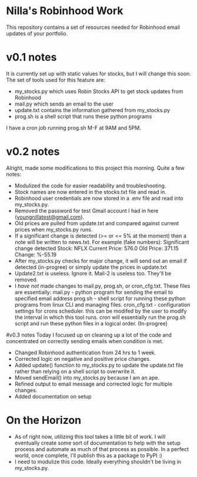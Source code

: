 # Nilla's Robinhood Work

This repository contains a set of resources needed for Robinhood email updates of your portfolio.

# v0.1 notes
It is currently set up with static values for stocks, but I will change this soon. The set of tools 
used for this feature are:
  - my_stocks.py which uses Robin Stocks API to get stock updates from Robinhood
  - mail.py which sends an email to the user
  - update.txt contains the information gathered from my_stocks.py
  - prog.sh is a shell script that runs these python programs
  
I have a cron job running prog.sh M-F at 9AM and 5PM. 

# v0.2 notes
Alright, made some modifications to this project this morning. Quite a few notes:
  - Modulized the code for easier readability and troubleshooting. 
  - Stock names are now entered in the stocks.txt file and read in. 
  - Robinhood user credentials are now stored in a .env file and read into my_stocks.py.
  - Removed the password for test Gmail account I had in here (youngnillatest@gmail.com).
  - Old prices are pulled from update.txt and compared against current prices when my_stocks.py runs. 
  - If a significant change is detected (>= or <= 5% at the moment) then a note will be written to news.txt. For example (fake numbers): 
    Significant change detected
    Stock: NFLX
    Current Price: 576.0
    Old Price: 371.15
    Change: %-55.19
  - After my_stocks.py checks for major change, it will send out an email if detected (in-progree) or simply update the prices in update.txt
  - Update2.txt is useless. Ignore it. Mail-2 is useless too. They'll be removed. 
  - I *have not* made changes to mail.py, prog.sh, or cron_cfg.txt. These files are essentially: 
      mail.py - python program for sending the email to specified email address
      prog.sh - shell script for running these python programs from linux CLI and managing files. 
      cron_cfg.txt - configuration settings for crons scheduler. this can be modifed by the user to modify the interval in which this tool runs. cron will essentially 
                run the prog.sh script and run these python files in a logical order. (In-progree)
        
 #v0.3 notes
 Today I focused up on cleaning up a lot of the code and concentrated on correctly sending emails when condition is met. 
  - Changed Robinhood authentication from 24 hrs to 1 week. 
  - Corrected logic on negative and positive price changes. 
  - Added update() function to my_stocks.py to update the update.txt file rather than relying on a shell script to overwrite it.
  - Moved sendEmail() into my_stocks.py because I am an ape. 
  - Refined output to email message and corrected logic for multiple changes.
  - Added documentation on setup
  
 # On the Horizon
 - As of right now, utilizing this tool takes a little bit of work. I will eventually create some sort of documentation to help with the setup process and automate as much of that process as possible. In a perfect world, once complete, I'll publish this as a package to PyPI :) 
 - I need to modulize this code. Ideally everything shouldn't be living in my_stocks.py. 


